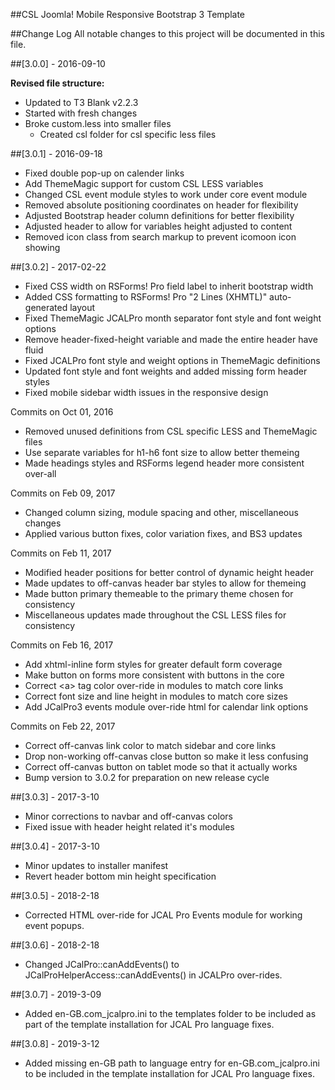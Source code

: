 ##CSL Joomla! Mobile Responsive Bootstrap 3 Template

##Change Log
All notable changes to this project will be documented in this file.

##[3.0.0] - 2016-09-10

**Revised file structure:**

- Updated to T3 Blank v2.2.3
- Started with fresh changes
- Broke custom.less into smaller files
    - Created csl folder for csl specific less files


##[3.0.1] - 2016-09-18

- Fixed double pop-up on calender links
- Add ThemeMagic support for custom CSL LESS variables
- Changed CSL event module styles to work under core event module
- Removed absolute positioning coordinates on header for flexibility
- Adjusted Bootstrap header column definitions for better flexibility
- Adjusted header to allow for variables height adjusted to content
- Removed icon class from search markup to prevent icomoon icon showing

##[3.0.2] - 2017-02-22

- Fixed CSS width on RSForms! Pro field label to inherit bootstrap width
- Added CSS formatting to RSForms! Pro "2 Lines (XHMTL)" auto-generated layout
- Fixed ThemeMagic JCALPro month separator font style and font weight options
- Remove header-fixed-height variable and made the entire header have fluid
- Fixed JCALPro font style and weight options in ThemeMagic definitions
- Updated font style and font weights and added missing form header styles
- Fixed mobile sidebar width issues in the responsive design

Commits on Oct 01, 2016
- Removed unused definitions from CSL specific LESS and ThemeMagic files
- Use separate variables for h1-h6 font size to allow better themeing
- Made headings styles and RSForms legend header more consistent over-all 

Commits on Feb 09, 2017
- Changed column sizing, module spacing and other, miscellaneous changes
- Applied various button fixes, color variation fixes, and BS3 updates

Commits on Feb 11, 2017
- Modified header positions for better control of dynamic height header
- Made updates to off-canvas header bar styles to allow for themeing
- Made button primary themeable to the primary theme chosen for consistency
- Miscellaneous updates made throughout the CSL LESS files for consistency

Commits on Feb 16, 2017
- Add xhtml-inline form styles for greater default form coverage
- Make button on forms more consistent with buttons in the core
- Correct \<a> tag color over-ride in modules to match core links
- Correct font size and line height in modules to match core sizes
- Add JCalPro3 events module over-ride html for calendar link options 

Commits on Feb 22, 2017
- Correct off-canvas link color to match sidebar and core links
- Drop non-working off-canvas close button so make it less confusing
- Correct off-canvas button on tablet mode so that it actually works
- Bump version to 3.0.2 for preparation on new release cycle

##[3.0.3] - 2017-3-10
- Minor corrections to navbar and off-canvas colors
- Fixed issue with header height related it's modules

##[3.0.4] - 2017-3-10
- Minor updates to installer manifest
- Revert header bottom min height specification

##[3.0.5] - 2018-2-18
- Corrected HTML over-ride for JCAL Pro Events module for working event popups.

##[3.0.6] - 2018-2-18
- Changed JCalPro::canAddEvents() to JCalProHelperAccess::canAddEvents() in JCALPro over-rides.

##[3.0.7] - 2019-3-09
- Added en-GB.com_jcalpro.ini to the templates folder to be included as part of the template installation for JCAL Pro language fixes.

##[3.0.8] - 2019-3-12
- Added missing en-GB path to language entry for en-GB.com_jcalpro.ini to be included in the template installation for JCAL Pro language fixes.